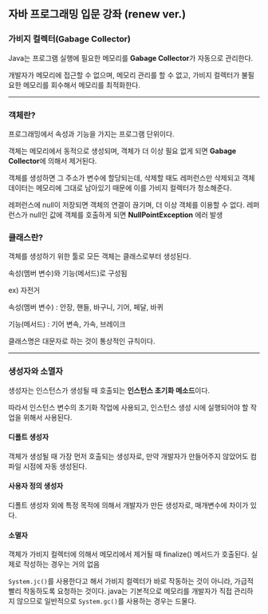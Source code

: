 ## 자바 프로그래밍 입문 강좌 (renew ver.)

### 가비지 컬렉터(Gabage Collector)

Java는 프로그램 실행에 필요한 메모리를 **Gabage Collector**가 자동으로 관리한다.

개발자가 메모리에 접근할 수 없으며, 메모리 관리를 할 수 없고, 가비지 컬렉터가 불필요한 메모리를 회수해서 메모리를 최적화한다.

---

### 객체란?

프로그래밍에서 속성과 기능을 가지는 프로그램 단위이다.

객체는 메모리에서 동적으로 생성되며, 객체가 더 이상 필요 없게 되면 **Gabage Collector**에 의해서 제거된다.

객체를 생성하면 그 주소가 변수에 할당되는데, 삭제할 때도 레퍼런스만 삭제되고
객체데이터는 메모리에 그대로 남아있기 때문에 이를 가비지 컬렉터가 청소해준다.

레퍼런스에 null이 저장되면 객체의 연결이 끊기며, 더 이상 객체를 이용할 수 없다. 
레퍼런스가 null인 값에 객체를 호출하게 되면 **NullPointException** 에러 발생

### 클래스란?

객체를 생성하기 위한 툴로 모든 객체는 클래스로부터 생성된다.

속성(멤버 변수)와 기능(메서드)로 구성됨

ex) 자전거

속성(멤버 변수) : 안장, 핸들, 바구니, 기어, 페달, 바퀴

기능(메서드) : 기어 변속, 가속, 브레이크

클래스명은 대문자로 하는 것이 통상적인 규칙이다.

---
### 생성자와 소멸자
생성자는 인스턴스가 생성될 때 호출되는 **인스턴스 초기화 메소드**이다.

따라서 인스턴스 변수의 초기화 작업에 사용되고, 인스턴스 생성 시에 실행되어야 할 작업을 위해서 사용된다.
#### 디폴트 생성자
객체가 생성될 때 가장 먼저 호출되는 생성자로, 만약 개발자가 만들어주지 않았어도 컴파일 시점에 자동 생성된다.

#### 사용자 정의 생성자
디폴트 생성자 외에 특정 목적에 의해서 개발자가 만든 생성자로, 매개변수에 차이가 있다.

#### 소멸자
객체가 가비지 컬렉터에 의해서 메모리에서 제거될 때 finalize() 메서드가 호출된다. 실제로 작성하는 경우는 거의 없음

```System.jc()```를 사용한다고 해서 가비지 컬렉터가 바로 작동하는 것이 아니라, 가급적 빨리 작동하도록 요청하는 것이다.
java는 기본적으로 메모리를 개발자가 직접 관리하지 않으므로 일반적으로 ```System.gc()```를 사용하는 경우는 드물다. 


